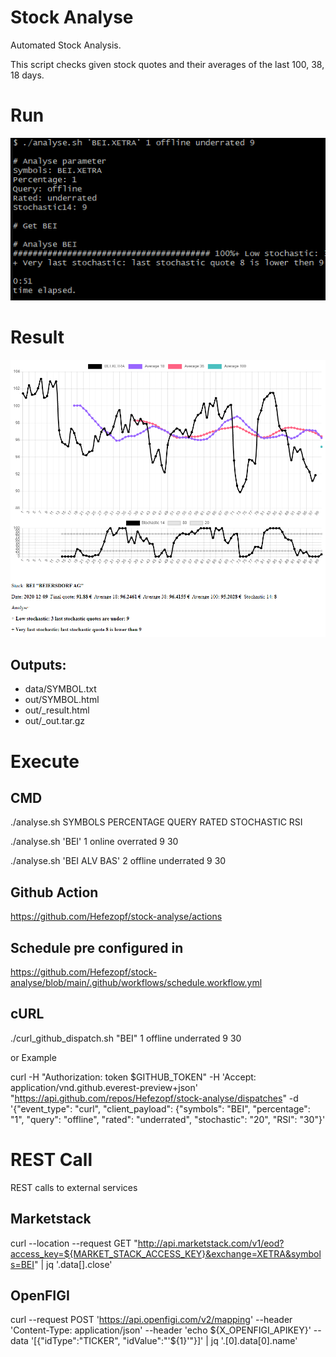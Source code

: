 # Stock Analyse
Automated Stock Analysis.

This script checks given stock quotes and their averages of the last 100, 38, 18 days.


# Run
![ScreenShotCMD](images/ScreenShotCMD.png "ScreenShotCMD")


# Result
![ScreenShotResult](images/ScreenShotResult.png "ScreenShotResult")

## Outputs:
- data/SYMBOL.txt
- out/SYMBOL.html
- out/_result.html
- out/_out.tar.gz


# Execute

## CMD
./analyse.sh SYMBOLS PERCENTAGE QUERY RATED STOCHASTIC RSI

./analyse.sh 'BEI' 1 online overrated 9 30

./analyse.sh 'BEI ALV BAS' 2 offline underrated 9 30


## Github Action
https://github.com/Hefezopf/stock-analyse/actions


## Schedule pre configured in 
https://github.com/Hefezopf/stock-analyse/blob/main/.github/workflows/schedule.workflow.yml


## cURL
./curl_github_dispatch.sh "BEI" 1 offline underrated 9 30

or Example

curl -H "Authorization: token $GITHUB_TOKEN" -H 'Accept: application/vnd.github.everest-preview+json' "https://api.github.com/repos/Hefezopf/stock-analyse/dispatches" -d '{"event_type": "curl", "client_payload": {"symbols": "BEI", "percentage": "1", "query": "offline", "rated": "underrated", "stochastic": "20", "RSI": "30"}'


# REST Call

REST calls to external services
## Marketstack
curl  --location --request GET "http://api.marketstack.com/v1/eod?access_key=${MARKET_STACK_ACCESS_KEY}&exchange=XETRA&symbols=BEI" | jq '.data[].close'

## OpenFIGI
curl --request POST 'https://api.openfigi.com/v2/mapping' --header 'Content-Type: application/json' --header 'echo ${X_OPENFIGI_APIKEY}' --data '[{"idType":"TICKER", "idValue":"'${1}'"}]' | jq '.[0].data[0].name'


